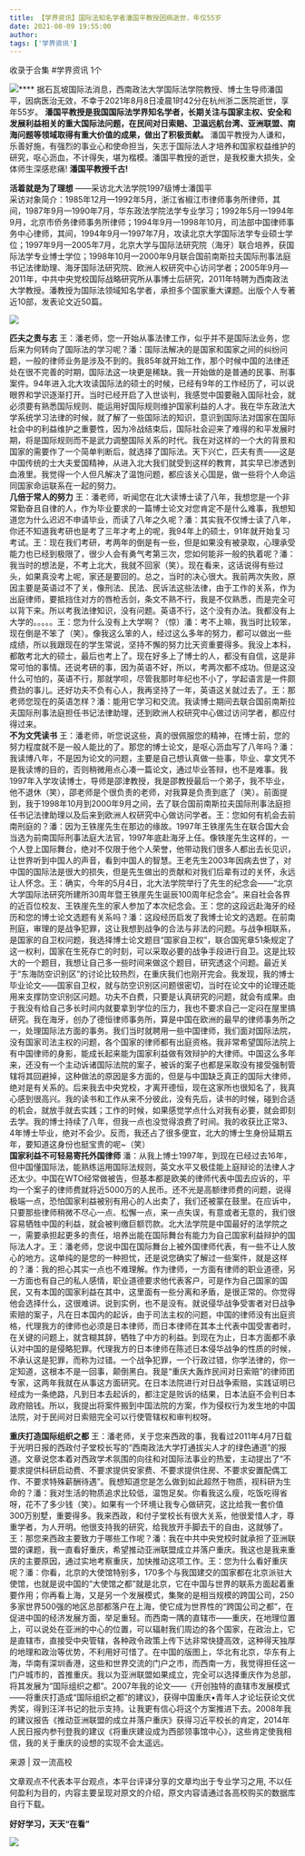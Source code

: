```yaml
---
title: 【学界资讯】国际法知名学者潘国平教授因病逝世，年仅55岁
date: 2021-08-09 19:55:00
author: 
tags: ['学界资讯']
---
```



收录于合集 #学界资讯 1个

![](/images/650/2.gif)****
据石瓦坡国际法消息，西南政法大学国际法学院教授、博士生导师潘国平，因病医治无效，不幸于2021年8月8日凌晨1时42分在杭州浙二医院逝世，享年55岁。
**潘国平教授是我国国际法学界知名学者，长期关注与国家主权、安全和发展利益相关的重大国际法问题，在民间对日索赔、卫温远航台湾、亚洲联盟、南海问题等领域取得有重大价值的成果，做出了积极贡献。**
潘国平教授为人谦和，乐善好施，有强烈的事业心和使命担当，矢志于国际法人才培养和国家权益维护的研究，呕心沥血，不计得失，堪为楷模。潘国平教授的逝世，是我校重大损失，全体师生深感悲痛!
**潘国平教授千古!**  

  

 **活着就是为了理想** ——采访北大法学院1997级博士潘国平  
采访对象简介：1985年12月—1992年5月，浙江省椒江市律师事务所律师，其间，1987年9月—1990年7月，华东政法学院法学专业学习；1992年5月—1994年9月，北京市侨务律师事务所律师；1994年9月—1998年10月，司法部中国律师事务中心律师，其间，1994年9月—1997年7月，攻读北京大学国际法学专业硕士学位；1997年9月—2005年7月，北京大学与国际法研究院（海牙）联合培养，获国际法学专业博士学位；1998年10月—2000年9月联合国前南斯拉夫国际刑事法庭书记法律助理、海牙国际法研究院、欧洲人权研究中心访问学者；2005年9月—2011年，中共中央党校国际战略研究所从事博士后研究，2011年特聘为西南政法大学教授。潘教授为国际法领域知名学者，承担多个国家重大课题。出版个人专著近10部，发表论文近50篇。

![](/images/650/3.png)

  
 **匹夫之责与志**
王：潘老师，您一开始从事法律工作，似乎并不是国际法业务，您后来为何转向了国际法的学习呢？潘：国际法解决的是国家和国家之间的纠纷问题，一般的律师业务是涉及不到的。我85年就开始工作，那个时候中国的法律还处在很不完善的时期，国际法这一块更是稀缺。我一开始做的是普通的民事、刑事案件。94年进入北大攻读国际法的硕士的时候，已经有9年的工作经历了，可以说眼界和学识逐渐打开。当时已经开启了入世谈判，我感觉中国要融入国际社会，就必须要有熟悉国际规则、能运用好国际规则维护国家利益的人才。我在华东政法大学系统学习法律的时候，就了解了一些国际法的知识，意识到国际法对国家在国际社会中的利益维护之重要性，因为冷战结束后，国际社会迎来了难得的和平发展时期，将是国际规则而不是武力调整国际关系的时代。我在对这样的一个大的背景和国家的需要作了一个简单判断后，就选择了国际法。天下兴亡，匹夫有责——这是中国传统的士大夫爱国精神，从进入北大我们就受到这样的教育，其实早已渗透到血液里。我觉得一个人但凡解决了温饱问题，都应该关心国是，做一些将个人命运同国家命运联系在一起的努力。  
 **几倍于常人的努力**
王：潘老师，听闻您在北大读博士读了八年，我想您是一个非常勤奋且自律的人，作为毕业要求的一篇博士论文对您肯定不是什么难事，我想知道您为什么迟迟不申请毕业，而读了八年之久呢？潘：其实我不仅博士读了八年，你还不知道我考研也是考了三年才考上的呢，我94年上的硕士，91年就开始复习考试。王：现在我们考研，考两年的倒是有一些，但是如果没有被录取，心理承受能力也已经到极限了，很少人会有勇气考第三次，您如何能非一般的执着呢？潘：我当时的想法是，不考上北大，我就不回家（笑）。现在看来，这话说得有些过头，如果真没考上呢，家还是要回的。总之，当时的决心很大。我前两次失败，原因主要是英语过不了关，像刑法、民法、民诉法这些法律，由于工作的关系，作为出庭律师，要抵挡住对方的唇枪舌剑，条文不熟不行，我是不仅熟悉，而是完全可以背下来。所以考我法律知识，没有问题。英语不行，这个没有办法。我都没有上大学的。。。。。王：您为什么没有上大学啊？（惊）潘：考不上嘛，我当时比较笨，现在倒是不笨了（笑）。像我这么笨的人，经过这么多年的努力，都可以做出一些成绩，所以我跟现在的学生常说，坚持不懈的努力比天资重要得多。我没上本科，都敢考北大的硕士，最后也考上了。现在好多上了博士的人，都没有自信，这是非常可怕的事情。还说考研的事，因为英语不好，所以，考两次都不成功。但是这没什么可怕的，英语不行，那就学呗，尽管我那时年纪也不小了，学起语言是一件颇费劲的事儿。还好功夫不负有心人，我再坚持了一年，英语这关就过去了。王：那老师您现在的英语怎样？潘：能用它学习和交流。我读博士期间去联合国前南斯拉夫国际刑事法庭担任书记法律助理，还到欧洲人权研究中心做过访问学者，都应付得过来。  
 **不为文凭读书**
王：潘老师，听您说这些，真的很佩服您的精神，在博士前，您的努力程度就不是一般人能比的了。那您的博士论文，是呕心沥血写了八年吗？潘：我读博八年，不是因为论文的问题，主要是自己想认真做一些事，毕业、拿文凭不是我读博的目的，否则稍微用点心凑一篇论文，通过毕业答辩，也不是难事。我1997年入学攻读博士，导师是邵津教授，我是邵教授最后一个弟子，我不毕业，他不退休（笑），邵老师是个很负责的老师，对我算是负责到底了（笑）。前面提到，我于1998年10月到2000年9月之间，去了联合国前南斯拉夫国际刑事法庭担任书记法律助理以及后来到欧洲人权研究中心做访问学者。王：您如何有机会去前南刑庭的？潘：因为王铁崖先生在那边的缘故。1997年王铁崖先生在联合国大会当选为前南国际刑事法庭大法官，1997年底赴海牙上任。像铁崖先生这样的，一个人登上国际舞台，绝对不仅限于他个人荣誉，他带动我们很多人都出去长见识，让世界听到中国人的声音，看到中国人的智慧。王老先生2003年因病去世了，对中国的国际法是很大的损失，但是先生做出的贡献和对我们后辈有过的关怀，永远让人怀念。王：确实，今年的5月4日，北大法学院举行了先生的纪念会——“北京大学国际法研究所建所30周年暨王铁崖先生诞辰100周年纪念会”。来自社会各界的近百位校友、王铁崖先生的家人参加了本次纪念会。王：您的这段远赴海牙的经历和您的博士论文选题有关系吗？潘：这段经历启发了我博士论文的选题。在前南刑庭，审理的是战争犯罪，这让我想到战争的合法与非法的问题。与战争相联系，是国家的自卫权问题，我选择博士论文题目“国家自卫权”，联合国宪章51条规定了这一权利，国家在生死存亡的时刻，可以采取必要的战争手段进行自卫。这是比较大的一个题目，我想让自己多一些时间来做这个题目，研究透这个问题。最近关于“东海防空识别区”的讨论比较热烈，在重庆我们也刚开完会。我发现，我的博士毕业论文——国家自卫权，就与防空识别区问题很密切，当时在论文中的论理还能用来支撑防空识别区问题。功夫不白费，只要是认真研究的问题，就会有成果。由于我没有给自己多长时间内就要拿到学位的压力，我也不要求自己一定闷在屋里搞研究。我在海牙，创办了德恒律师事务所，算是中国在欧洲的最早的律师事务所之一，处理国际法方面的事务。我们当时就聘用一些中国律师，我们面对国际法院，没有国家司法主权的问题，各个国家的律师都有出庭资格。我非常希望国际法院上有中国律师的身影，能成长起来能为国家利益做有效辩护的大律师。中国这么多年来，还没有一个主动诉诸国际法院的案子，被诉的案子也都是采取没有接受强制管辖将其回避掉，这种做法的原因是多方面的，但是与中国缺乏真正的国际大律师，绝对是有关系的。后来我去中央党校，才离开德恒，现在这家所也很知名了，我真心感到很高兴。我的读书和工作从来不分彼此，没有先后，读书的时候，碰到合适的机会，就放手就去实践；工作的时候，如果感觉学点什么对我有必要，就会即刻去学。我的博士持续了八年，但我一点也没觉得浪费了时间。我的收获比正常3、4年博士毕业，绝对不会少。反而，我还占了很多便宜，北大的博士生身份延期五年，要知道这身份也挺宝贵的呢~（笑）  
 **国家利益不可轻易寄托外国律师**
潘：从我上博士1997年，到现在已经过去16年，但中国懂国际法，能熟练运用国际法规则，英文水平又极佳能上庭辩论的法律人才还太少。中国在WTO经常做被告，但基本都是欧美的律师代表中国去应诉的，平均一个案子的律师费就将近5000万的人民币。还不光是高额律师费的问题，说得极端一点，恐怕国家利益被别有用心的人出卖了，我们还被蒙在鼓里。在应诉中，只要那些律师稍微不尽心一点、松懈一点，来一点失误，有意或者无意的，我们很容易牺牲中国的利益，就会被判缴巨额罚款。北大法学院是中国最好的法学院之一，需要承担起更多的责任，培养出能在国际舞台有能力为自己国家利益辩护的国际法人才。王：潘老师，您说中国在国际舞台上被外国律师代表，有一些不让人放心的地方。这单纯的是您的一种担忧，还是说您确实了解过一些案件，就是这样的？潘：我的担心其实一点也不难理解。作为律师，一方面有律师的职业道德，另一方面也有自己的私人感情，职业道德要求他代表客户，可是作为自己国家的国民，又有本国的国家利益在其中，这里面有一些分离和矛盾，是很正常的。你觉得他会选择什么，这很难讲。说到实例，也不是没有。就说侵华战争受害者对日战争索赔的案子，凡在日本国内的起诉，由于司法主权的问题，中国的律师没有出庭资格，代理我方的律师也必须是日本律师，而日本律师在其本土代表中国受害者时，在关键的问题上，就含糊其辞，牺牲了中方的利益。到现在为止，日本方面都不承认对中国的是侵略犯罪。代理我方的日本律师在陈述日本侵华战争的性质的时候，不承认这是犯罪，而称为过错。一个战争犯罪，一个行政过错，你学法律的，你一定知道，这根本不是一回事，颠倒黑白。我是“重庆大轰炸民间对日索赔”的律师团专家，这两年我就在从事这方面研究。在日本法院进行对日战争索赔，实践证明已经成为一条绝路，凡到日本去起诉的，都注定是败诉的结果，日本法庭不会判日本政府赔钱。所以，我提出将案件搬到中国法院的方案，作为侵权行为发生地的中国法院，对于民间对日索赔完全可以行使管辖权和审判权呀。  

  

 **重庆打造国际组织之都**
王：潘老师，关于您来西政的事，我看过2011年4月7日载于光明日报的西政付子堂校长写的“西南政法大学打通拔尖人才的绿色通道”的报道。文章说您本着对西政学术氛围的向往和对国际法事业的热爱，主动提出了“不要求提供科研启动费、不要求提供安家费、不要求提供住房、不要求安置配偶工作、不要求特殊薪酬待遇”。我想知道您是怎么做到如此超然于物质，视科研为生命的？潘：我对生活的物质追求比较低，温饱足矣。你看我这么瘦，吃饭吃得省呀，花不了多少钱（笑）。如果有一个环境让我专心做研究，这比给我一套价值300万别墅，重要得多。我来西政，和付子堂校长有很大关系，他很爱惜人才，尊重学者，为人开明。他很支持我的研究，给我放开手脚去干的自由，这就够了。王：那您来西政主要致力于哪些工作呢？潘：我在中共中央党校时就承担了亚洲联盟的课题，我一直看好重庆，希望推动亚洲联盟成立并落户重庆。我这也是我来重庆的主要原因，通过实地考察重庆，加快推动这项工作。王：您为什么看好重庆呢？潘：你看，北京的大使馆特别多，170多个与我国建交的国家都在北京派驻大使馆，也就是说中国的“大使馆之都”就是北京，它在中国与世界的联系方面起着重要作用；你再看上海，又是另一个发展模式，集聚的是相当规模的跨国公司，250多家世界500强的地区总部都落户在上海，使它成为世界性的“跨国公司之都”，在促进中国的经济发展方面，举足重轻。而西南一隅的直辖市——重庆，在地理位置上，可以说处在亚洲的中心的位置，可以辐射我们周边的各个国家，在政治上，它是直辖市，直接受中央管辖，各种政令政策上传下达非常快捷高效，这种得天独厚的地理和政治等优势，不利用好可惜了。在中国的版图上，华北有北京，华东有上海，华南有深圳香港，这些和世界交流的门户之市，而西南一方，我觉得担任这一门户城市的，首推重庆。我以为亚洲联盟如果成立，完全可以选择重庆作为总部，将其发展为“国际组织之都”。2007年我的论文——《开创独特的直辖市发展模式——将重庆打造成“国际组织之都”的建议》，获得中国重庆•青年人才论坛获论文优秀奖，得到汪洋书记的批示支持。让我更有信心将这个方案推进下去。2008年我的建议报告《推动亚洲联盟的成立并落户重庆》获得习近平校长的肯定，2014年人民日报内参刊登我的建议《将重庆建设成为西部领事馆中心》，这些肯定使我相信，我的关于重庆的设想的实现不会太遥远。  

来源 | 双一流高校

文章观点不代表本平台观点，本平台评译分享的文章均出于专业学习之用, 不以任何盈利为目的，内容主要呈现对原文的介绍，原文内容请通过各高校购买的数据库自行下载。

 **好好学习，天天“在看”**<img src='/images/650/4.gif' width='17' height='17' />

![](/images/650/5.png)  

